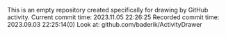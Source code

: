 This is an empty repository created specifically for drawing by GitHub activity.
Current commit time: 2023.11.05 22:26:25
Recorded commit time: 2023.09.03 22:25:14(0)
Look at: github.com/baderik/ActivityDrawer
